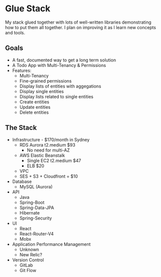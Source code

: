 # Glue Stack
My stack glued together with lots of well-written libraries demonstrating how to put them all together. I plan on improving it as I learn new concepts and tools.

## Goals
* A fast, documented way to get a long term solution
* A Todo App with Multi-Tenancy & Permissions
* Features:
    * Multi-Tenancy
    * Fine-grained permissions
    * Display lists of entities with aggegations
    * Display single entities
    * Display lists related to single entities
    * Create entities
    * Update entities
    * Delete entities

## The Stack
* Infrastructure - $170/month in Sydney
    * RDS Aurora t2.medium $93
        * No need for multi-AZ
    * AWS Elastic Beanstalk
        * Single EC2 t2.medium $47
        * ELB $20
    * VPC
    * SES + S3 + Cloudfront = $10
* Database
    * MySQL (Aurora)
* API
    * Java
    * Spring-Boot
    * Spring-Data-JPA
    * Hibernate
    * Spring-Security
* UI
    * React
    * React-Router-V4
    * Mobx
* Application Performance Management
    * Unknown
    * New Relic?
* Version Control
    * GitLab
    * Git Flow

